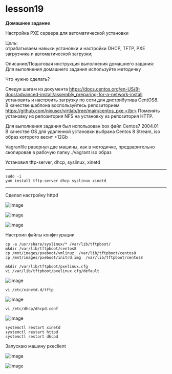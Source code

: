 # lesson19

**Домашнее задание**

Настройка PXE сервера для автоматической установки

Цель:</br>
отрабатываем навыки установки и настройки DHCP, TFTP, PXE загрузчика и автоматической загрузки;

Описание/Пошаговая инструкция выполнения домашнего задания:</br>
Для выполнения домашнего задания используйте методичку

Что нужно сделать?

Следуя шагам из документа https://docs.centos.org/en-US/8-docs/advanced-install/assembly_preparing-for-a-network-install </br>
установить и настроить загрузку по сети для дистрибутива CentOS8.</br>
В качестве шаблона воспользуйтесь репозиторием https://github.com/nixuser/virtlab/tree/main/centos_pxe.</br>
Поменять установку из репозитория NFS на установку из репозитория HTTP.</br>

Для выполнения задания был использован box файл Centos7 2004.01</br>
В качестве OS для удаленной установки выбрана Centos 8 Stream, iso  образ которого весит >12Gb</br>

Vagranfile равернул две машины, как в методичке, предварительно скопировав в рабочую папку ./vagrant iso образ

Установил tftp-server, dhcp, syslinux, xinetd</br>

---
    sudo -i
    yum install tftp-server dhcp syslinux xinetd
---

Сделал настройку httpd

![image](https://github.com/movik242/lesson19/assets/143793993/80a4daf3-deab-483f-b2a8-5c67f3c07de6)

![image](https://github.com/movik242/lesson19/assets/143793993/16adc309-4231-43ee-ad8c-4f543df7c13f)

![image](https://github.com/movik242/lesson19/assets/143793993/e3fe2613-e01f-4422-a2a9-88c7e5b6baca)

Настроил файлы конфигурации

    cp -a /usr/share/syslinux/* /var/lib/tftpboot/
    mkdir /var/lib/tftpboot/centos8
    cp /mnt/images/pxeboot/vmlinuz  /var/lib/tftpboot/centos8
    cp /mnt/images/pxeboot/initrd.img  /var/lib/tftpboot/centos8

    mkdir /var/lib/tftpboot/pxelinux.cfg
    vi /var/lib/tftpboot/pxelinux.cfg/default

![image](https://github.com/movik242/lesson19/assets/143793993/344296c0-2ae5-4fcd-a962-abfe51137041)

    vi /etc/xinetd.d/tftp

![image](https://github.com/movik242/lesson19/assets/143793993/37d511c8-d9f4-4a3a-a3b5-997a03cdefe7)

    vi /etc/dhcp/dhcpd.conf

![image](https://github.com/movik242/lesson19/assets/143793993/fc03e7d9-8317-4db7-838b-f80754d7eefb)

    systemctl restart xinetd
    systemctl restart httpd
    systemctl restart dhcpd

Запускаю машину pxeclient

![image](https://github.com/movik242/lesson19/assets/143793993/9f63f5dd-a441-4aa8-8b87-386373090e23)

![image](https://github.com/movik242/lesson19/assets/143793993/a7eb358c-69a3-4693-8a5f-0f93b3f5eab4)


